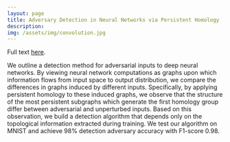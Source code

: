 ```yaml
---
layout: page
title: Adversary Detection in Neural Networks via Persistent Homology
description:
img: /assets/img/convolution.jpg
---
```


Full text [here](https://arxiv.org/abs/1711.10056).

We outline a detection method for adversarial inputs to deep neural networks. By viewing
neural network computations as graphs upon which information flows from input space to output distribution, we compare the differences in graphs induced by different inputs. Specifically,
by applying persistent homology to these induced graphs, we observe that the structure of the
most persistent subgraphs which generate the first homology group differ between adversarial
and unperturbed inputs. Based on this observation, we build a detection algorithm that depends only on the topological information extracted during training. We test our algorithm
on MNIST and achieve 98% detection adversary accuracy with F1-score 0.98.
